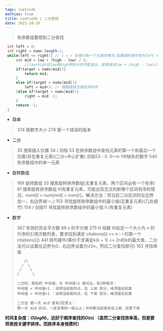 ```yaml
---
tags: leetcode 
mathjax: true 
title: Leetcode / 二分查找
date: 2021-10-20
---
```


> 有序数组要想到二分查找

<!--more-->

```java 
 int left = 0;
 int right = nums.length-1;
 while(left <= right){ // l = r 处理只有一个元素的情况;如果超时条件改为left < right
     int mid = low + (high - low) / 2;
         //low+high在low和high特别大时可能溢出，使用减法low + (high - low)/2避免溢出
     if(target = nums[mid]){
         return mid;
     }
     else if(target > nums[mid]){
         left = mid+1; // 根据题目注意区间开闭
     }else if(target < nums[mid]){
         right = mid -1;
     }
     return -1;
 }
```
- 简单
> 374  猜数字大小
> 278  第一个错误的版本

- 二分
> 35  搜索插入位置
> 34 / 剑指 53 在排序数组中查找元素的第一个和最后一个位置(存在重复元素)(二分+中心扩散)
> 剑指53 - II. 0～n-1中缺失的数字
> 540 有序数组中的单一元素

- 旋转数组
> 189 旋转数组
> 33 搜索旋转排序数组(无重复元素，两个区间必有一个有序)
> 81 搜索旋转排序数组 II(有重复元素，可能出现无法判断哪个区间有序的情况，num[l] = num[mid] = num[r]。解决方法：将当前二分区间的左边界加一，右边界减一。)
> 153 寻找旋转排序数组中的最小值(无重复元素)(几处细节)
> 154 / 剑指11 寻找旋转排序数组中的最小值 II (有重复元素)

- 数学
> 367  有效的完全平方数
> 69  x 的平方根
> 275  H 指数 II(给定一个大小为 n 的升序的引用次数列表，要求找到满足 citations[i] >= n - i 的第一个 citations[i])
> 441  排列硬币(等价于求满足k(k + 1) <= 2n的k的最大值，二分法可以设置左边界为0，右边界设置为√2n，然后二分查找即可)
> 162  寻找峰值
>
>        /\
>       /  \
>      /    \
>     /      \
>    
>     二分时，取到的 中间值，与 中间值+1 做对比。有2种情况：
>     中间值 < 中间值+1 ：说明当前取的点，在 上坡 部分，峰顶值在前面
>     中间值 > 中间值+1 ：说明当前取的点，在 下坡 部分，峰顶值在后面
>    
>     二分法 第一次 mid 是有2层意义：
>     第一次 mid 的点，一定会落到一座山上；并判断当前是处在上坡，还是下坡


**时间复杂度：$O(logN)$，远好于顺序查找的$O(n)$
（虽然二分查找效率高，但是要将表按关键字排序。而排序本身很费时）**

